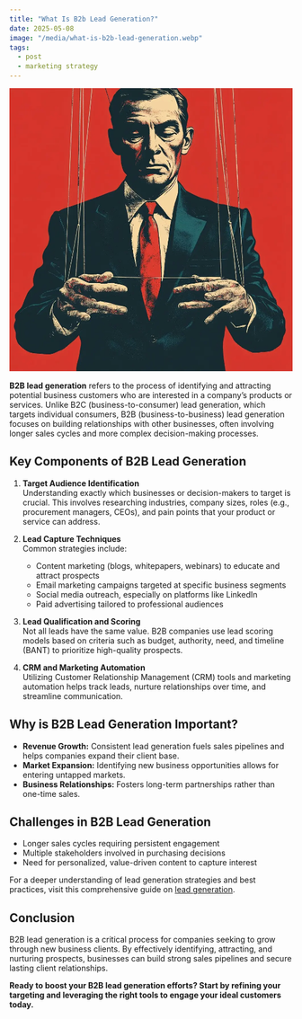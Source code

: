 ```yaml
---
title: "What Is B2b Lead Generation?"
date: 2025-05-08
image: "/media/what-is-b2b-lead-generation.webp"
tags:
  - post
  - marketing strategy
---
```


![What Is B2b Lead Generation?](/media/what-is-b2b-lead-generation.webp)

**B2B lead generation** refers to the process of identifying and attracting potential business customers who are interested in a company’s products or services. Unlike B2C (business-to-consumer) lead generation, which targets individual consumers, B2B (business-to-business) lead generation focuses on building relationships with other businesses, often involving longer sales cycles and more complex decision-making processes.

## Key Components of B2B Lead Generation

1. **Target Audience Identification**  
   Understanding exactly which businesses or decision-makers to target is crucial. This involves researching industries, company sizes, roles (e.g., procurement managers, CEOs), and pain points that your product or service can address.

2. **Lead Capture Techniques**  
   Common strategies include:  
   - Content marketing (blogs, whitepapers, webinars) to educate and attract prospects  
   - Email marketing campaigns targeted at specific business segments  
   - Social media outreach, especially on platforms like LinkedIn  
   - Paid advertising tailored to professional audiences  

3. **Lead Qualification and Scoring**  
   Not all leads have the same value. B2B companies use lead scoring models based on criteria such as budget, authority, need, and timeline (BANT) to prioritize high-quality prospects.

4. **CRM and Marketing Automation**  
   Utilizing Customer Relationship Management (CRM) tools and marketing automation helps track leads, nurture relationships over time, and streamline communication.

## Why is B2B Lead Generation Important?

- **Revenue Growth:** Consistent lead generation fuels sales pipelines and helps companies expand their client base.
- **Market Expansion:** Identifying new business opportunities allows for entering untapped markets.
- **Business Relationships:** Fosters long-term partnerships rather than one-time sales.

## Challenges in B2B Lead Generation

- Longer sales cycles requiring persistent engagement  
- Multiple stakeholders involved in purchasing decisions  
- Need for personalized, value-driven content to capture interest  

For a deeper understanding of lead generation strategies and best practices, visit this comprehensive guide on [lead generation](https://leadcraftr.com/posts/lead-generation/).

## Conclusion

B2B lead generation is a critical process for companies seeking to grow through new business clients. By effectively identifying, attracting, and nurturing prospects, businesses can build strong sales pipelines and secure lasting client relationships.  

**Ready to boost your B2B lead generation efforts? Start by refining your targeting and leveraging the right tools to engage your ideal customers today.**
